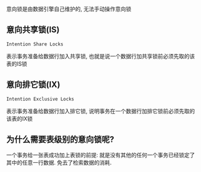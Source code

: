 意向锁是由数据引擎自己维护的, 无法手动操作意向锁

## 意向共享锁(IS)

`Intention Share Locks`

表示事务准备给数据行加入共享锁, 也就是说一个数据行加共享锁前必须先取的该表的IS锁



## 意向排它锁(IX)

`Intention Exclusive Locks`

表示事务准备给数据行加入排它锁, 说明事务在一个数据行加排它锁前必须先取的该表的IX锁



## 为什么需要表级别的意向锁呢?

一个事务给一张表成功加上表锁的前提:  就是没有其他的任何一个事务已经锁定了其中的任意一行数据. 免去了检索数据的消耗.
















